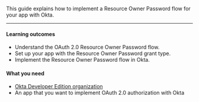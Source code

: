 This guide explains how to implement a Resource Owner Password flow for your app with Okta.

---

#### Learning outcomes

* Understand the OAuth 2.0 Resource Owner Password flow.
* Set up your app with the Resource Owner Password grant type.
* Implement the Resource Owner Password flow in Okta.

#### What you need

* [Okta Developer Edition organization](https://developer.okta.com/signup)
* An app that you want to implement OAuth 2.0 authorization with Okta

<ApiAmProdWarning />
